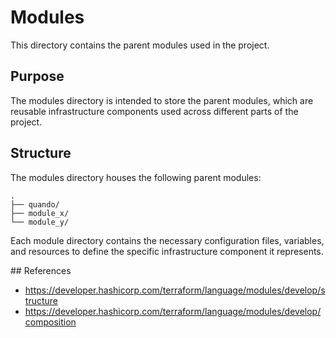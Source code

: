 # Modules
This directory contains the parent modules used in the project.


## Purpose
The modules directory is intended to store the parent modules, which are 
reusable infrastructure components used across different parts of the project.


## Structure
The modules directory houses the following parent modules:

```
.
├── quando/
├── module_x/
└── module_y/
```

Each module directory contains the necessary configuration files, variables, 
and resources to define the specific infrastructure component it represents.


## References

* https://developer.hashicorp.com/terraform/language/modules/develop/structure
* https://developer.hashicorp.com/terraform/language/modules/develop/composition